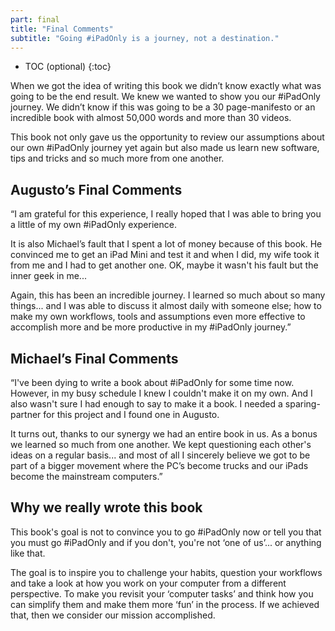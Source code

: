```yaml
---
part: final
title: "Final Comments"
subtitle: "Going #iPadOnly is a journey, not a destination."
---
```


* TOC (optional)
{:toc}

When we got the idea of writing this book we didn’t know exactly what was going to be the end result. We knew we wanted to show you our #iPadOnly journey. We didn’t know if this was going to be a 30 page-manifesto or an incredible book with almost 50,000 words and more than 30 videos.

This book not only gave us the opportunity to review our assumptions about our own #iPadOnly journey yet again but also made us learn new software, tips and tricks and so much more from one another.

## Augusto’s Final Comments

“I am grateful for this experience, I really hoped that I was able to bring you a little of my own #iPadOnly experience.

It is also Michael’s fault that I spent a lot of money because of this book. He convinced me to get an iPad Mini and test it and when I did, my wife took it from me and I had to get another one. OK, maybe it wasn't his fault but the inner geek in me...

Again, this has been an incredible journey. I learned so much about so many things... and I was able to discuss it almost daily with someone else; how to make my own workflows, tools and assumptions even more effective to accomplish more and be more productive in my #iPadOnly journey.”

## Michael’s Final Comments

“I've been dying to write a book about #iPadOnly for some time now. However, in my busy schedule I knew I couldn't make it on my own. And I also wasn't sure I had enough to say to make it a book. I needed a sparing-partner for this project and I found one in Augusto.

It turns out, thanks to our synergy we had an entire book in us. As a bonus we learned so much from one another. We kept questioning each other's ideas on a regular basis... and most of all I sincerely believe we got to be part of a bigger movement where the PC’s become trucks and our iPads become the mainstream computers.”

## Why we really wrote this book

This book's goal is not to convince you to go #iPadOnly now or tell you that you must go #iPadOnly and if you don't, you're not ‘one of us’... or anything like that.

The goal is to inspire you to challenge your habits, question your workflows and take a look at how you work on your computer from a different perspective. To make you revisit your ‘computer tasks’ and think how you can simplify them and make them more ‘fun’ in the process. If we achieved that, then we consider our mission accomplished.